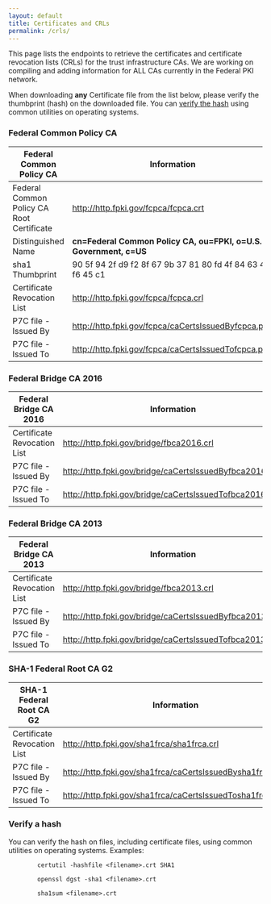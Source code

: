 ```yaml
---
layout: default
title: Certificates and CRLs
permalink: /crls/
---
```

This page lists the endpoints to retrieve the certificates and certificate revocation lists (CRLs) for the trust infrastructure CAs.  We are working on compiling and adding information for ALL CAs currently in the Federal PKI network. 

When downloading **any** Certificate file from the list below, please verify the thumbprint (hash) on the downloaded file.  You can [verify the hash](#verify-a-hash) using common utilities on operating systems. 

### Federal Common Policy CA

|**Federal Common Policy CA**|**Information**|
|-----------|---------------|
| Federal Common Policy CA Root Certificate | http://http.fpki.gov/fcpca/fcpca.crt |
| Distinguished Name 						| **cn=Federal Common Policy CA, ou=FPKI, o=U.S. Government, c=US** |
| sha1 Thumbprint							| 90 5f 94 2f d9 f2 8f 67 9b 37 81 80 fd 4f 84 63 47 f6 45 c1 |
| Certificate Revocation List				| http://http.fpki.gov/fcpca/fcpca.crl							|
| P7C file - Issued By						| http://http.fpki.gov/fcpca/caCertsIssuedByfcpca.p7c	|
| P7C file - Issued To						| http://http.fpki.gov/fcpca/caCertsIssuedTofcpca.p7c	|


### Federal Bridge CA 2016

|**Federal Bridge CA 2016**|**Information**|
|-----------|---------------|
| Certificate Revocation List				| http://http.fpki.gov/bridge/fbca2016.crl					|
| P7C file - Issued By						| http://http.fpki.gov/bridge/caCertsIssuedByfbca2016.p7c	|
| P7C file - Issued To						| http://http.fpki.gov/bridge/caCertsIssuedTofbca2016.p7c	|


### Federal Bridge CA 2013

|**Federal Bridge CA 2013**|**Information**|
|-----------|---------------|
| Certificate Revocation List				| http://http.fpki.gov/bridge/fbca2013.crl					|
| P7C file - Issued By						| http://http.fpki.gov/bridge/caCertsIssuedByfbca2013.p7c	|
| P7C file - Issued To						| http://http.fpki.gov/bridge/caCertsIssuedTofbca2013.p7c	|


### SHA-1 Federal Root CA G2

|**SHA-1 Federal Root CA G2**|**Information**|
|-----------|---------------|
| Certificate Revocation List				| http://http.fpki.gov/sha1frca/sha1frca.crl				|
| P7C file - Issued By						| http://http.fpki.gov/sha1frca/caCertsIssuedBysha1frca.p7c	|
| P7C file - Issued To						| http://http.fpki.gov/sha1frca/caCertsIssuedTosha1frca.p7c	|

	 

### Verify a hash
You can verify the hash on files, including certificate files, using common utilities on operating systems.  Examples:

```
		certutil -hashfile <filename>.crt SHA1
```

```
		openssl dgst -sha1 <filename>.crt
```	

```
		sha1sum <filename>.crt
```

	 
	 
	 